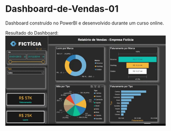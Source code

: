 # Dashboard-de-Vendas-01
Dashboard construído no PowerBI e desenvolvido durante um curso online.

Resultado do Dashboard:
![Dashboard de Vendas](https://github.com/viniciusalves23/Dashboard-de-Vendas-01/blob/main/GIF%20Dashboard%20de%20Vendas%20%2301.gif)
